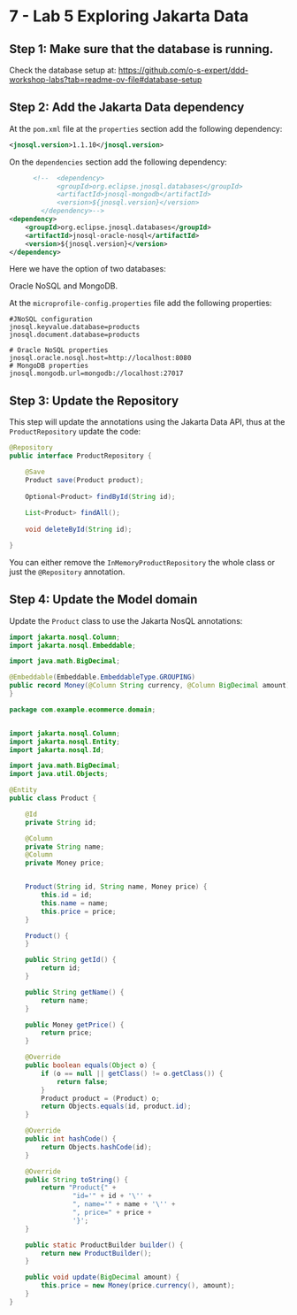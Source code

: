 # 7 - Lab 5  Exploring Jakarta Data

## Step 1: Make sure that the database is running.

Check the database setup at: https://github.com/o-s-expert/ddd-workshop-labs?tab=readme-ov-file#database-setup

## Step 2: Add the Jakarta Data dependency

At the `pom.xml` file at the `properties` section add the following dependency:

```xml
<jnosql.version>1.1.10</jnosql.version>
```

On the `dependencies` section add the following dependency:

```xml
      <!--  <dependency>
            <groupId>org.eclipse.jnosql.databases</groupId>
            <artifactId>jnosql-mongodb</artifactId>
            <version>${jnosql.version}</version>
        </dependency>-->
<dependency>
    <groupId>org.eclipse.jnosql.databases</groupId>
    <artifactId>jnosql-oracle-nosql</artifactId>
    <version>${jnosql.version}</version>
</dependency>
```

Here we have the option of two databases:

Oracle NoSQL and MongoDB.

At the `microprofile-config.properties` file add the following properties:

```properties
#JNoSQL configuration
jnosql.keyvalue.database=products
jnosql.document.database=products

# Oracle NoSQL properties
jnosql.oracle.nosql.host=http://localhost:8080
# MongoDB properties
jnosql.mongodb.url=mongodb://localhost:27017
```


## Step 3: Update the Repository

This step will update the annotations using the Jakarta Data API, thus at the `ProductRepository` update the code:

```java
@Repository
public interface ProductRepository {

    @Save
    Product save(Product product);
    
    Optional<Product> findById(String id);
    
    List<Product> findAll();
    
    void deleteById(String id);

}
```

You can either remove the  `InMemoryProductRepository` the whole class or just the `@Repository` annotation.


## Step 4: Update the Model domain

Update the `Product` class to use the Jakarta NosQL annotations:

```java
import jakarta.nosql.Column;
import jakarta.nosql.Embeddable;

import java.math.BigDecimal;

@Embeddable(Embeddable.EmbeddableType.GROUPING)
public record Money(@Column String currency, @Column BigDecimal amount) {
}
```

```java
package com.example.ecommerce.domain;


import jakarta.nosql.Column;
import jakarta.nosql.Entity;
import jakarta.nosql.Id;

import java.math.BigDecimal;
import java.util.Objects;

@Entity
public class Product {

    @Id
    private String id;

    @Column
    private String name;
    @Column
    private Money price;


    Product(String id, String name, Money price) {
        this.id = id;
        this.name = name;
        this.price = price;
    }

    Product() {
    }

    public String getId() {
        return id;
    }

    public String getName() {
        return name;
    }

    public Money getPrice() {
        return price;
    }

    @Override
    public boolean equals(Object o) {
        if (o == null || getClass() != o.getClass()) {
            return false;
        }
        Product product = (Product) o;
        return Objects.equals(id, product.id);
    }

    @Override
    public int hashCode() {
        return Objects.hashCode(id);
    }

    @Override
    public String toString() {
        return "Product{" +
                "id='" + id + '\'' +
                ", name='" + name + '\'' +
                ", price=" + price +
                '}';
    }

    public static ProductBuilder builder() {
        return new ProductBuilder();
    }

    public void update(BigDecimal amount) {
        this.price = new Money(price.currency(), amount);
    }
}
```


